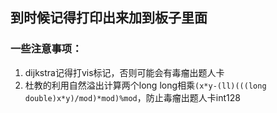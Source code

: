 ## 到时候记得打印出来加到板子里面

### 一些注意事项：
1. dijkstra记得打vis标记，否则可能会有毒瘤出题人卡
2. 杜教的利用自然溢出计算两个long long相乘`(x*y-(ll)(((long double)x*y)/mod)*mod)%mod`，防止毒瘤出题人卡int128
